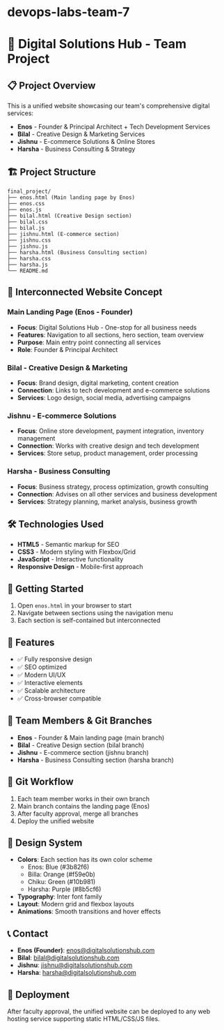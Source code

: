 # devops-labs-team-7

# 🚀 Digital Solutions Hub - Team Project

## 📋 Project Overview
This is a unified website showcasing our team's comprehensive digital services:
- **Enos** - Founder & Principal Architect + Tech Development Services
- **Bilal** - Creative Design & Marketing Services  
- **Jishnu** - E-commerce Solutions & Online Stores
- **Harsha** - Business Consulting & Strategy

## 🏗️ Project Structure
```
final_project/
├── enos.html (Main landing page by Enos)
├── enos.css
├── enos.js
├── bilal.html (Creative Design section)
├── bilal.css
├── bilal.js
├── jishnu.html (E-commerce section)
├── jishnu.css
├── jishnu.js
├── harsha.html (Business Consulting section)
├── harsha.css
├── harsha.js
└── README.md
```

## 🎯 Interconnected Website Concept

### Main Landing Page (Enos - Founder)
- **Focus**: Digital Solutions Hub - One-stop for all business needs
- **Features**: Navigation to all sections, hero section, team overview
- **Purpose**: Main entry point connecting all services
- **Role**: Founder & Principal Architect

### Bilal - Creative Design & Marketing
- **Focus**: Brand design, digital marketing, content creation
- **Connection**: Links to tech development and e-commerce solutions
- **Services**: Logo design, social media, advertising campaigns

### Jishnu - E-commerce Solutions
- **Focus**: Online store development, payment integration, inventory management
- **Connection**: Works with creative design and tech development
- **Services**: Store setup, product management, order processing

### Harsha - Business Consulting
- **Focus**: Business strategy, process optimization, growth consulting
- **Connection**: Advises on all other services and business development
- **Services**: Strategy planning, market analysis, business growth

## 🛠️ Technologies Used
- **HTML5** - Semantic markup for SEO
- **CSS3** - Modern styling with Flexbox/Grid
- **JavaScript** - Interactive functionality
- **Responsive Design** - Mobile-first approach

## 🚀 Getting Started
1. Open `enos.html` in your browser to start
2. Navigate between sections using the navigation menu
3. Each section is self-contained but interconnected

## 📱 Features
- ✅ Fully responsive design
- ✅ SEO optimized
- ✅ Modern UI/UX
- ✅ Interactive elements
- ✅ Scalable architecture
- ✅ Cross-browser compatible

## 👥 Team Members & Git Branches
- **Enos** - Founder & Main landing page (main branch)
- **Bilal** - Creative Design section (bilal branch)
- **Jishnu** - E-commerce section (jishnu branch)  
- **Harsha** - Business Consulting section (harsha branch)

## 🔄 Git Workflow
1. Each team member works in their own branch
2. Main branch contains the landing page (Enos)
3. After faculty approval, merge all branches
4. Deploy the unified website

## 🎨 Design System
- **Colors**: Each section has its own color scheme
  - Enos: Blue (#3b82f6)
  - Billa: Orange (#f59e0b) 
  - Chiku: Green (#10b981)
  - Harsha: Purple (#8b5cf6)
- **Typography**: Inter font family
- **Layout**: Modern grid and flexbox layouts
- **Animations**: Smooth transitions and hover effects

## 📞 Contact
- **Enos (Founder)**: enos@digitalsolutionshub.com
- **Bilal**: bilal@digitalsolutionshub.com
- **Jishnu**: jishnu@digitalsolutionshub.com
- **Harsha**: harsha@digitalsolutionshub.com

## 🚀 Deployment
After faculty approval, the unified website can be deployed to any web hosting service supporting static HTML/CSS/JS files.
